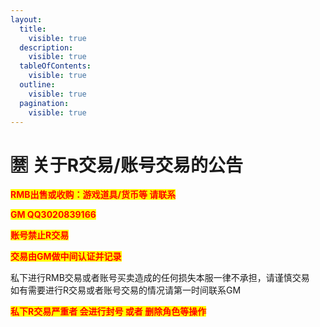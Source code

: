 ```yaml
---
layout:
  title:
    visible: true
  description:
    visible: true
  tableOfContents:
    visible: true
  outline:
    visible: true
  pagination:
    visible: true
---
```


# 🈲 关于R交易/账号交易的公告

<mark style="color:red;">**RMB出售或收购：游戏道具/货币等 请联系**</mark>

<mark style="color:red;">**GM QQ3020839166**</mark>

<mark style="color:red;">**账号禁止R交易**</mark>

<mark style="color:red;">**交易由GM做中间认证并记录**</mark>

私下进行RMB交易或者账号买卖造成的任何损失本服一律不承担，请谨慎交易\
如有需要进行R交易或者账号交易的情况请第一时间联系GM

<mark style="color:red;">**私下R交易严重者 会进行封号 或者 删除角色等操作**</mark>
